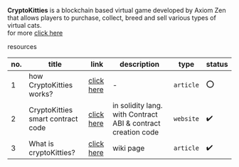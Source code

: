 **CryptoKitties** is a blockchain based virtual game developed by Axiom Zen that allows players to purchase, collect, 
breed and sell various types of virtual cats.  
for more [click here](https://github.com/cryptocopycats/awesome-cryptokitties)

resources

no. | title | link | description | type | status
--- | ----- | ---- | ----------- | ---- | -------
1 | how CryptoKitties works? | [click here](https://medium.com/@aidobreen/how-does-cryptokitties-co-work-e5071c0abf73) | - | `article` | :o:
2 | CryptoKitties smart contract code | [click here](https://etherscan.io/address/0x06012c8cf97bead5deae237070f9587f8e7a266d#code) |  in solidity lang. with Contract ABI & contract creation code | `website` | :heavy_check_mark:
3 | What is cryptoKitties?| [click here](https://en.wikipedia.org/wiki/CryptoKitties) | wiki page | `article` | :heavy_check_mark:
